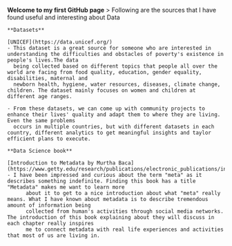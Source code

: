 **Welcome to my first GitHub page** 
	> Following are the sources that I have found useful and interesting about Data  
 
	**Datasets**   
 
	[UNICEF](https://data.unicef.org/)
	- This dataset is a great source for someone who are interested in understanding the difficulties and obstacles of poverty's existence in people's lives.The data 
 	  being collected based on different topics that people all over the world are facing from food quality, education, gender equality, disabilities, maternal and 
  	  newborn health, hygiene, water resources, diseases, climate change, children. The dataset mainly focuses on women and children at different age ranges.   
     
  	- From these datasets, we can come up with community projects to enhance their lives' quality and adapt them to where they are living. Even the same problems 
   	  occurs in multiple countries, but with different datasets in each country, different analytics to get meaningful insights and taylor efficient plans to execute. 

 	**Data Science book**  
  
  	[Introduction to Metadata by Murtha Baca] (https://www.getty.edu/research/publications/electronic_publications/intrometadata/index.html)
   	- I have been impressed and curious about the term "meta" as it describes something indefinite. Finding this book has a title "Metadata" makes me want to learn more
          about it to get to a nice introduction about what "meta" really means. What I have known about metadata is to describe tremendous amount of information being 
          collected from human's activities through social media networks. The introduction of this book explaining about they will discuss in each chapter really inspires 
          me to connect metadata with real life experiences and activities that most of us are living in. 
  	
 	


